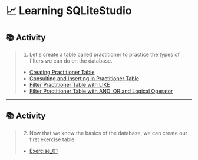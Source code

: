# 📈 Learning SQLiteStudio

## 📚 Activity

> 1) Let's create a table called practitioner to practice the types of filters we can do on the database.
>
> - [Creating Practitioner Table](https://github.com/ArthurEstevan/Entra21_Class_Relational_Bank/tree/main/Class_02/01-DDL-Criando-Tabela-Praticante)
> - [Consulting and Inserting in Practitioner Table](https://github.com/ArthurEstevan/Entra21_Class_Relational_Bank/tree/main/Class_02/02-DML-Consultar-Praticante-E-Inserir-Praticante)
> - [Filter Practitioner Table with LIKE](https://github.com/ArthurEstevan/Entra21_Class_Relational_Bank/tree/main/Class_02/03-DML-Filtrar-Praticante-Com-Like)
> - [Filter Practitioner Table with AND, OR and Logical Operator](https://github.com/ArthurEstevan/Entra21_Class_Relational_Bank/tree/main/Class_02/04-DML-Filtrar-Praticante-Com-And-Or-Operadores_L%C3%B3gicos)
---

## 📚 Activity

> 2) Now that we know the basics of the database, we can create our first exercise table:
>
> - [Exercise_01](https://github.com/ArthurEstevan/Entra21_Class_Relational_Bank/tree/main/Class_02/Exercise_01)
